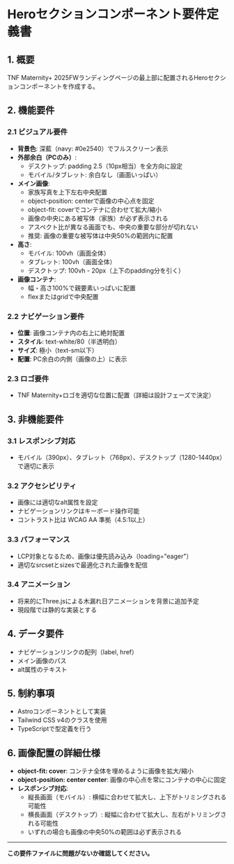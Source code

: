 # Heroセクションコンポーネント要件定義書

## 1. 概要

TNF Maternity+ 2025FWランディングページの最上部に配置されるHeroセクションコンポーネントを作成する。

## 2. 機能要件

### 2.1 ビジュアル要件

- **背景色**: 深藍（navy: #0e2540）でフルスクリーン表示
- **外部余白（PCのみ）**:
  - デスクトップ: padding 2.5（10px相当）を全方向に設定
  - モバイル/タブレット: 余白なし（画面いっぱい）
- **メイン画像**:
  - 家族写真を上下左右中央配置
  - object-position: centerで画像の中心点を固定
  - object-fit: coverでコンテナに合わせて拡大/縮小
  - 画像の中央にある被写体（家族）が必ず表示される
  - アスペクト比が異なる画面でも、中央の重要な部分が切れない
  - 推奨: 画像の重要な被写体は中央50%の範囲内に配置
- **高さ**:
  - モバイル: 100vh（画面全体）
  - タブレット: 100vh（画面全体）
  - デスクトップ: 100vh - 20px（上下のpadding分を引く）
- **画像コンテナ**:
  - 幅・高さ100%で親要素いっぱいに配置
  - flexまたはgridで中央配置

### 2.2 ナビゲーション要件

- **位置**: 画像コンテナ内の右上に絶対配置
- **スタイル**: text-white/80（半透明白）
- **サイズ**: 極小（text-sm以下）
- **配置**: PC余白の内側（画像の上）に表示

### 2.3 ロゴ要件

- TNF Maternity+ロゴを適切な位置に配置（詳細は設計フェーズで決定）

## 3. 非機能要件

### 3.1 レスポンシブ対応

- モバイル（390px）、タブレット（768px）、デスクトップ（1280-1440px）で適切に表示

### 3.2 アクセシビリティ

- 画像には適切なalt属性を設定
- ナビゲーションリンクはキーボード操作可能
- コントラスト比は WCAG AA 準拠（4.5:1以上）

### 3.3 パフォーマンス

- LCP対象となるため、画像は優先読み込み（loading="eager"）
- 適切なsrcsetとsizesで最適化された画像を配信

### 3.4 アニメーション

- 将来的にThree.jsによる木漏れ日アニメーションを背景に追加予定
- 現段階では静的な実装とする

## 4. データ要件

- ナビゲーションリンクの配列（label, href）
- メイン画像のパス
- alt属性のテキスト

## 5. 制約事項

- Astroコンポーネントとして実装
- Tailwind CSS v4のクラスを使用
- TypeScriptで型定義を行う

## 6. 画像配置の詳細仕様

- **object-fit: cover**: コンテナ全体を埋めるように画像を拡大/縮小
- **object-position: center center**: 画像の中心点を常にコンテナの中心に固定
- **レスポンシブ対応**:
  - 縦長画面（モバイル）: 横幅に合わせて拡大し、上下がトリミングされる可能性
  - 横長画面（デスクトップ）: 縦幅に合わせて拡大し、左右がトリミングされる可能性
  - いずれの場合も画像の中央50%の範囲は必ず表示される

---

**この要件ファイルに問題がないか確認してください。**
